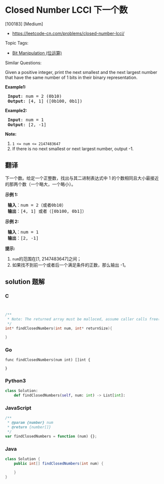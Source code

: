 # Closed Number LCCI 下一个数

[100183] [Medium]

- https://leetcode-cn.com/problems/closed-number-lcci/

Topic Tags:

- [Bit Manipulation (位运算)](https://leetcode-cn.com/tag/bit-manipulation/)

Similar Questions:

Given a positive integer, print the next smallest and the next largest number that have the same number of 1 bits in their binary representation.

**Example1:**

<pre><strong> Input</strong>: num = 2 (0b10)
<strong> Output</strong>: [4, 1] ([0b100, 0b1])
</pre>

**Example2:**

<pre><strong> Input</strong>: num = 1
<strong> Output</strong>: [2, -1]
</pre>

**Note:**

1.  `1 <= num <= 2147483647`
2.  If there is no next smallest or next largest number, output -1.

## 翻译

下一个数。给定一个正整数，找出与其二进制表达式中 1 的个数相同且大小最接近的那两个数（一个略大，一个略小）。

**示例 1:**

<pre><strong> 输入</strong>：num = 2（或者0b10）
<strong> 输出</strong>：[4, 1] 或者（[0b100, 0b1]）
</pre>

**示例 2:**

<pre><strong> 输入</strong>：num = 1
<strong> 输出</strong>：[2, -1]
</pre>

**提示:**

1.  `num`的范围在\[1, 2147483647\]之间；
2.  如果找不到前一个或者后一个满足条件的正数，那么输出 -1。

## solution 题解

### C

```c


/**
 * Note: The returned array must be malloced, assume caller calls free().
 */
int* findClosedNumbers(int num, int* returnSize){

}


```

### Go

```golang
func findClosedNumbers(num int) []int {

}
```

### Python3

```python
class Solution:
    def findClosedNumbers(self, num: int) -> List[int]:
```

### JavaScript

```javascript
/**
 * @param {number} num
 * @return {number[]}
 */
var findClosedNumbers = function (num) {};
```

### Java

```java
class Solution {
    public int[] findClosedNumbers(int num) {

    }
}
```
